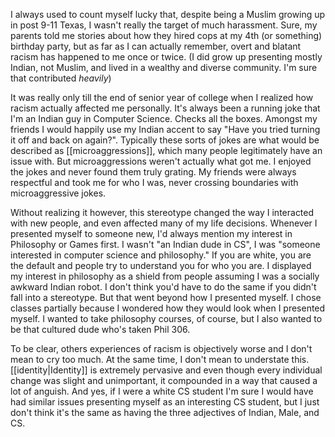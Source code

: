 I always used to count myself lucky that, despite being a Muslim growing up in post 9-11 Texas, I wasn't really the target of much harassment. Sure, my parents told me stories about how they hired cops at my 4th (or something) birthday party, but as far as I can actually remember, overt and blatant racism has happened to me once or twice. (I did grow up presenting mostly Indian, not Muslim, and lived in a wealthy and diverse community. I'm sure that contributed *heavily*) 

It was really only till the end of senior year of college when I realized how racism actually affected me personally. It's always been a running joke that I'm an Indian guy in Computer Science. Checks all the boxes. Amongst my friends I would happily use my Indian accent to say "Have you tried turning it off and back on again?". Typically these sorts of jokes are what would be described as [[microaggressions]], which many people legitimately have an issue with. But microaggressions weren't actually what got me. I enjoyed the jokes and never found them truly grating. My friends were always respectful and took me for who I was, never crossing boundaries with microaggressive jokes.

Without realizing it however, this stereotype changed the way I interacted with new people, and even affected many of my life decisions.  Whenever I presented myself to someone new, I'd always mention my interest in Philosophy or Games first. I wasn't "an Indian dude in CS", I was "someone interested in computer science and philosophy." If you are white, you are the default and people try to understand you for who you are. I displayed my interest in philosophy as a shield from people assuming I was a socially awkward Indian robot. I don't think you'd have to do the same if you didn't fall into a stereotype. But that went beyond how I presented myself. I chose classes partially because I wondered how they would look when I presented myself. I wanted to take philosophy courses, of course, but I also wanted to be that cultured dude who's taken Phil 306.

To be clear, others experiences of racism is objectively worse and I don't mean to cry too much. At the same time, I don't mean to understate this. [[identity|Identity]] is extremely pervasive and even though every individual change was slight and unimportant, it compounded in a way that caused a lot of anguish. And yes, if I were a white CS student I'm sure I would have had similar issues presenting myself as an interesting CS student, but I just don't think it's the same as having the three adjectives of Indian, Male, and CS.

